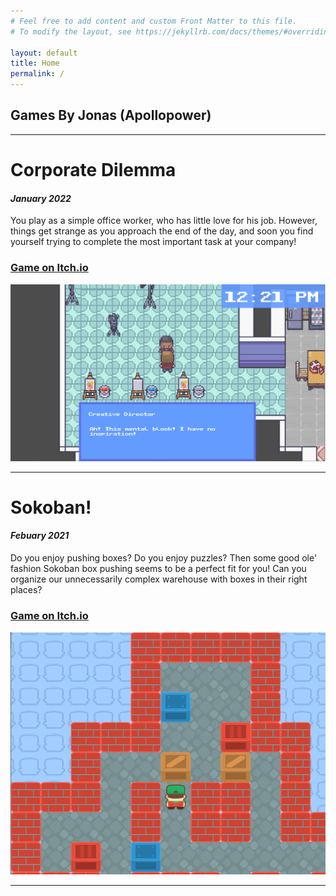 ```yaml
---
# Feel free to add content and custom Front Matter to this file.
# To modify the layout, see https://jekyllrb.com/docs/themes/#overriding-theme-defaults

layout: default
title: Home
permalink: /
---
```


## Games By Jonas (Apollopower)

***

# Corporate Dilemma
#### _January 2022_

You play as a simple office worker, who has little love for his job. However, things get strange as you approach the end of the day, and soon you find yourself trying to complete the most important task at your company!

### [Game on Itch.io](https://apollopower.itch.io/corporate-dilemma)
![Corporate Dilemma Screenshot](/res/games/corporatedilemma.png)

***

# Sokoban!
#### _Febuary 2021_

Do you enjoy pushing boxes? Do you enjoy puzzles? Then some good ole' fashion Sokoban box pushing seems to be a perfect fit for you! Can you organize our unnecessarily complex warehouse with boxes in their right places?

### [Game on Itch.io](https://apollopower.itch.io/sokoban)
![Sokoban!](/res/games/sokoban!.png)

***